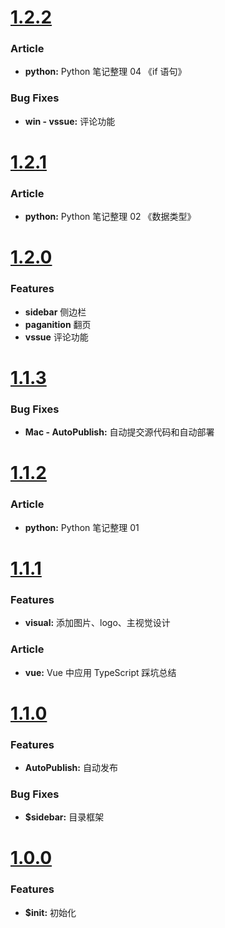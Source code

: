# [1.2.2](2020-01-03)

### Article

- **python:** Python 笔记整理 04 《if 语句》

### Bug Fixes

- **win - vssue:** 评论功能

# [1.2.1](2019-12-31)

### Article

- **python:** Python 笔记整理 02 《数据类型》

# [1.2.0](2019-12-28)

### Features

- **sidebar** 侧边栏
- **paganition** 翻页
- **vssue** 评论功能

# [1.1.3](2019-12-27)

### Bug Fixes

- **Mac - AutoPublish:** 自动提交源代码和自动部署

# [1.1.2](2019-12-23)

### Article

- **python:** Python 笔记整理 01

# [1.1.1](2019-12-10)

### Features

- **visual:** 添加图片、logo、主视觉设计

### Article

- **vue:** Vue 中应用 TypeScript 踩坑总结

# [1.1.0](2019-11-29)

### Features

- **AutoPublish:** 自动发布

### Bug Fixes

- **\$sidebar:** 目录框架

# [1.0.0](2019-11-28)

### Features

- **\$init:** 初始化
